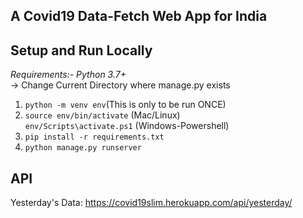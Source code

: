 ## A Covid19 Data-Fetch Web App for India

**Setup and Run Locally**
---
*Requirements:- Python 3.7+*<br>
-> Change Current Directory where manage.py exists
1) `python -m venv env`(This is only to be run ONCE)
2) `source env/bin/activate` (Mac/Linux)<br>
   `env/Scripts\activate.ps1` (Windows-Powershell)
3) `pip install -r requirements.txt`
4) `python manage.py runserver`

**API**
---
Yesterday's Data: 
https://covid19slim.herokuapp.com/api/yesterday/
